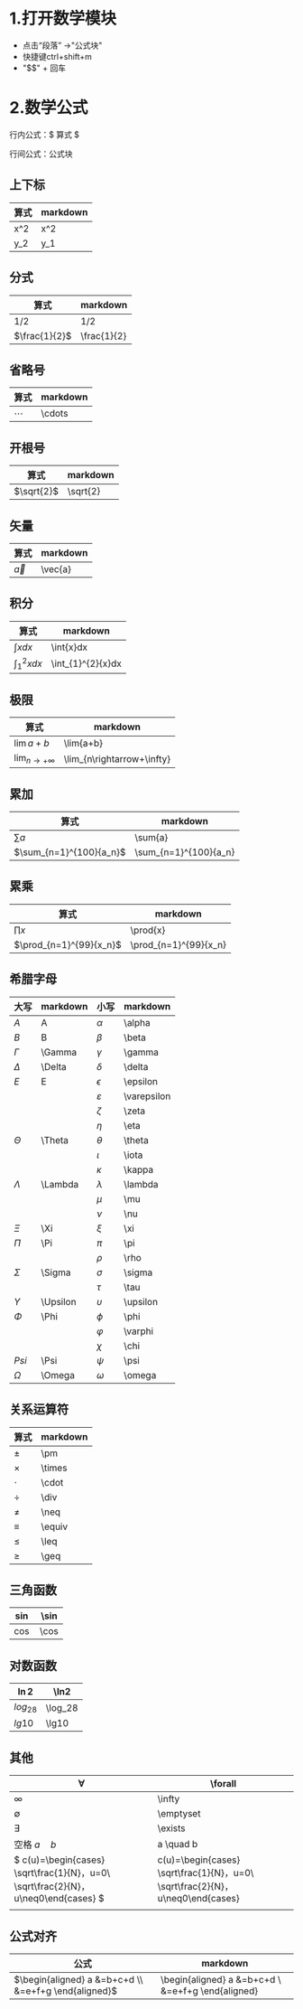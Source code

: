 # 1.打开数学模块

* 点击“段落” ->"公式块"
* 快捷键ctrl+shift+m
* "$$" + 回车

# 2.数学公式

行内公式：\$ 算式 \$

行间公式：公式块

## 上下标

| 算式 | markdown |
| ---- | -------- |
| x^2  | x^2      |
| y_2  | y_1      |

## 分式

| 算式 | markdown    |
| ---- | ----------- |
| 1/2  | 1/2         |
| $\frac{1}{2}$ | \frac{1}{2} |



## 省略号

| 算式     | markdown |
| -------- | -------- |
| $\cdots$ | \cdots   |

## 开根号

| 算式       | markdown |
| ---------- | -------- |
| $\sqrt{2}$ | \sqrt{2} |
## 矢量
| 算式      | markdown |
| --------- | -------- |
| $\vec{a}$ | \vec{a}  |
## 积分
| 算式                | markdown          |
| ------------------- | ----------------- |
| $\int{x}dx$         | \int{x}dx         |
| $\int_{1}^{2}{x}dx$ | \int_{1}^{2}{x}dx |
## 极限
| 算式                         | markdown                   |
| ---------------------------- | -------------------------- |
| $\lim{a+b}$                  | \lim{a+b}                  |
| $\lim_{n\rightarrow+\infty}$ | \lim_{n\rightarrow+\infty} |
## 累加
| 算式                    | markdown              |
| ----------------------- | --------------------- |
| $\sum{a}$               | \sum{a}               |
| $\sum_{n=1}^{100}{a_n}$ | \sum_{n=1}^{100}{a_n} |
## 累乘

| 算式                    | markdown              |
| ----------------------- | --------------------- |
| $\prod{x}$              | \prod{x}              |
| $\prod_{n=1}^{99}{x_n}$ | \prod_{n=1}^{99}{x_n} |
## 希腊字母
| 大写 | markdown | 小写     | markdown |
| ---- | -------- | -------- | -------- |
| $A$  | A        | $\alpha$ | \alpha   |
|$B$|B|$\beta$|\beta|
|$\Gamma$|\Gamma|$\gamma$|\gamma|
|$\Delta$|\Delta|$\delta$|\delta|
|$E$|E|$\epsilon$|\epsilon|
|||$\varepsilon$|\varepsilon|
|||$\zeta$|\zeta|
|||$\eta$|\eta|
|$\Theta$|\Theta|$\theta$|\theta|
|||$\iota$|\iota|
|||$\kappa$|\kappa|
|$\Lambda$|\Lambda|$\lambda$|\lambda|
|||$\mu$|\mu|
|||$\nu$|\nu|
|$\Xi$|\Xi|$\xi$|\xi|
|$\Pi$|\Pi|$\pi$|\pi|
|||$\rho$|\rho|
|$\Sigma$|\Sigma|$\sigma$|\sigma|
||| $\tau$        |\tau|
|$\Upsilon$|\Upsilon| $\upsilon$    |\upsilon|
|$\Phi$|\Phi| $\phi$        |\phi|
||| $\varphi$     |\varphi|
||| $\chi$        |\chi|
|$Psi$|\Psi| $\psi$        |\psi|
|$\Omega$|\Omega| $\omega$      |\omega|



## 关系运算符

| 算式     | markdown |
| -------- | -------- |
| $\pm$    | \pm      |
| $\times$ | \times   |
| $\cdot$  | \cdot    |
| $\div$   | \div     |
| $\neq$   | \neq     |
| $\equiv$ | \equiv   |
| $\leq$   | \leq     |
| $\geq$   | \geq     |

## 三角函数

| $\sin$ | \sin |
| ------ | ---- |
| $\cos$ | \cos |

## 对数函数

| $\ln2$   | \ln2    |
| -------- | ------- |
| $log_28$ | \log_28 |
| $lg10$   | \lg10   |

## 其他

| $\forall$                                                    | \forall                                                      |
| ------------------------------------------------------------ | ------------------------------------------------------------ |
| $\infty$                                                     | \infty                                                       |
| $\emptyset$                                                  | \emptyset                                                    |
| $\exists$                                                    | \exists                                                      |
| 空格 $a \quad b$                                             | a \quad b                                                    |
| $ c(u)=\begin{cases} \sqrt\frac{1}{N}，u=0\\ \sqrt\frac{2}{N}， u\neq0\end{cases} $ | c(u)=\begin{cases} \sqrt\frac{1}{N}，u=0\\ \sqrt\frac{2}{N}， u\neq0\end{cases} |
|                                                              |                                                              |

## 公式对齐

| 公式                                                 | markdown                                           |
| ---------------------------------------------------- | -------------------------------------------------- |
| $\begin{aligned} a &=b+c+d \\ &=e+f+g \end{aligned}$ | \begin{aligned} a &=b+c+d \\ &=e+f+g \end{aligned} |



